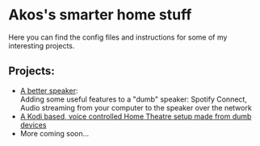
# Akos's smarter home stuff

Here you can find the config files and instructions for some of my interesting projects.

## Projects:
- [A better speaker](https://github.com/mrbaloghakos/Akos-s-smarter-home-stuff/tree/main/a-better-speaker):
  &nbsp;  
    Adding some useful features to a "dumb" speaker: Spotify Connect, Audio streaming from your computer to the speaker over the network    
- [A Kodi based, voice controlled Home Theatre setup made from dumb devices](https://github.com/mrbaloghakos/Akos-s-smarter-home-stuff/tree/main/tv)
- More coming soon...

